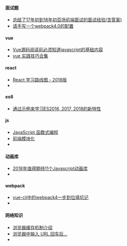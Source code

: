 #### 面试题

* [总结了17年初到18年初百场前端面试的面试经验(含答案)](https://juejin.im/post/5b44a485e51d4519945fb6b7)
* [请手写一个webpack4.0的配置](https://juejin.im/post/5b4609f5e51d4519596b66a7)



#### vue

* [Vue源码阅读前必须知道javascript的基础内容](https://juejin.im/post/5b4ad441f265da0f7d4eeb7a)
* [vue 实践技巧合集](https://juejin.im/post/5b486e446fb9a04faf479837)



#### react

* [React 学习路线图 - 2018版](https://zhuanlan.zhihu.com/p/39744174)
* 



#### es6

* [通过示例来学习ES2016, 2017, 2018的新特性](https://blog.fundebug.com/2018/07/17/new_in_es16_17_18/)



#### js

* [JavaScript 函数式编程](https://juejin.im/post/5b4ac0d0f265da0fa959a785)
* [前端模块化](https://juejin.im/post/59d9a6f9f265da0650755a16)
* 



#### 动画库

* [2018年值得期待11个Javascript动画库](https://www.zcfy.cc/article/11-javascript-animation-libraries-for-2018)
* 



#### webpack

* [vue-cli中的webpack4一步到位填坑记](https://juejin.im/post/5b4ca3a5e51d4519596b7a06)
* 



#### 网络知识

* [浏览器缓存机制介绍](https://juejin.im/post/59c602276fb9a00a3d135f2e)
* [浏览器中输入 URL 回车后...](https://juejin.im/post/59e2e928f265da430c10d996)
* 